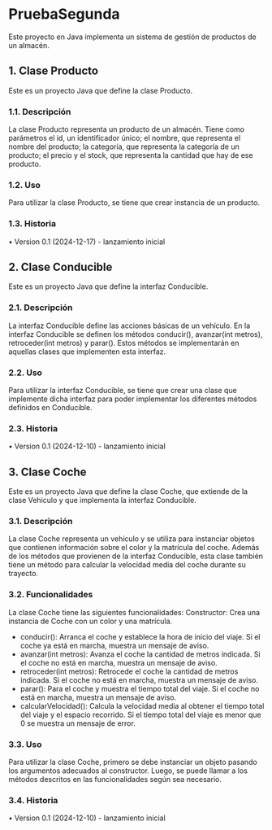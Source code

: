 # PruebaSegunda
Este proyecto en Java implementa un sistema de gestión de productos de un almacén.

## 1. Clase Producto
Este es un proyecto Java que define la clase Producto.

### 1.1. Descripción
La clase Producto representa un producto de un almacén. Tiene como parámetros el id, un identificador único; el nombre, que representa el nombre del producto; la categoría, que representa la categoría de un producto; el precio y el stock, que representa la cantidad que hay de ese producto.

### 1.2. Uso
Para utilizar la clase Producto, se tiene que crear instancia de un producto.

### 1.3. Historia
•	Version 0.1 (2024-12-17) - lanzamiento inicial

## 2. Clase Conducible 
Este es un proyecto Java que define la interfaz Conducible.

### 2.1. Descripción
La interfaz Conducible define las acciones básicas de un vehículo. En la interfaz Conducible se definen los métodos conducir(), avanzar(int metros), retroceder(int metros) y parar(). Estos métodos se implementarán en aquellas clases que implementen esta interfaz. 

### 2.2. Uso
Para utilizar la interfaz Conducible, se tiene que crear una clase que implemente dicha interfaz para poder implementar los diferentes métodos definidos en Conducible.

### 2.3. Historia
•	Version 0.1 (2024-12-10) - lanzamiento inicial

## 3. Clase Coche
Este es un proyecto Java que define la clase Coche, que extiende de la clase Vehiculo y que implementa la interfaz Conducible.

### 3.1. Descripción
La clase Coche representa un vehículo y se utiliza para instanciar objetos que contienen información sobre el color y la matrícula del coche. Además de los métodos que provienen de la interfaz Conducible, esta clase también tiene un método para calcular la velocidad media del coche durante su trayecto.

### 3.2. Funcionalidades
La clase Coche tiene las siguientes funcionalidades:
Constructor: Crea una instancia de Coche con un color y una matrícula.
- conducir(): Arranca el coche y establece la hora de inicio del viaje. Si el coche ya está en marcha, muestra un mensaje de aviso.
- avanzar(int metros): Avanza el coche la cantidad de metros indicada. Si el coche no está en marcha, muestra un mensaje de aviso. 
- retroceder(int metros): Retrocede el coche la cantidad de metros indicada. Si el coche no está en marcha, muestra un mensaje de aviso.
- parar(): Para el coche y muestra el tiempo total del viaje. Si el coche no está en marcha, muestra un mensaje de aviso.
- calcularVelocidad(): Calcula la velocidad media al obtener el tiempo total del viaje y el espacio recorrido. Si el tiempo total del viaje es menor que 0 se muestra un mensaje de error.

### 3.3. Uso
Para utilizar la clase Coche, primero se debe instanciar un objeto pasando los argumentos adecuados al constructor. Luego, se puede llamar a los métodos descritos en las funcionalidades según sea necesario.

### 3.4. Historia
•	Version 0.1 (2024-12-10) - lanzamiento inicial

